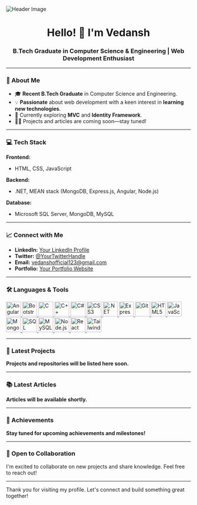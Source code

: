 ![Header Image](.jpg)


<h1 align="center">Hello! 👋 I'm Vedansh</h1>
<h3 align="center">B.Tech Graduate in Computer Science & Engineering | Web Development Enthusiast</h3>


---

### 🌟 About Me

- 🎓 **Recent B.Tech Graduate** in Computer Science and Engineering.
- 💡 **Passionate** about web development with a keen interest in **learning new technologies**.
- 🌱 Currently exploring **MVC** and **Identity Framework**.
- 👨‍💻 Projects and articles are coming soon—stay tuned!

---

### 💻 Tech Stack

**Frontend:**  
- HTML, CSS, JavaScript  

**Backend:**  
- .NET, MEAN stack (MongoDB, Express.js, Angular, Node.js)  

**Database:**  
- Microsoft SQL Server, MongoDB, MySQL  

---

### 📈 Connect with Me

- **LinkedIn:** [Your LinkedIn Profile](#)
- **Twitter:** [@YourTwitterHandle](#)
- **Email:** [vedanshofficial123@gmail.com](mailto:vedanshofficial123@gmail.com)
- **Portfolio:** [Your Portfolio Website](#)

---

### 🛠️ Languages & Tools

<p align="left">
  <a href="https://angular.io" target="_blank" rel="noreferrer">
    <img src="https://upload.wikimedia.org/wikipedia/commons/thumb/c/cf/Angular_full_color_logo.svg/1200px-Angular_full_color_logo.svg.png" alt="Angular" width="40" height="40">
  </a>
  <a href="https://getbootstrap.com" target="_blank" rel="noreferrer">
    <img src="https://upload.wikimedia.org/wikipedia/commons/thumb/4/43/Bootstrap_Logo.svg/2560px-Bootstrap_Logo.svg.png" alt="Bootstrap" width="40" height="40">
  </a>
  <a href="https://www.cprogramming.com/" target="_blank" rel="noreferrer">
    <img src="https://upload.wikimedia.org/wikipedia/commons/thumb/1/18/C_Programming_Language.svg/1200px-C_Programming_Language.svg.png" alt="C" width="40" height="40">
  </a>
  <a href="https://www.w3schools.com/cpp/" target="_blank" rel="noreferrer">
    <img src="https://upload.wikimedia.org/wikipedia/commons/thumb/1/18/C%2B%2B_logo.svg/1200px-C%2B%2B_logo.svg.png" alt="C++" width="40" height="40">
  </a>
  <a href="https://www.w3schools.com/cs/" target="_blank" rel="noreferrer">
    <img src="https://upload.wikimedia.org/wikipedia/commons/thumb/6/6a/C_Sharp_logo.svg/1200px-C_Sharp_logo.svg.png" alt="C#" width="40" height="40">
  </a>
  <a href="https://www.w3schools.com/css/" target="_blank" rel="noreferrer">
    <img src="https://upload.wikimedia.org/wikipedia/commons/thumb/6/62/CSS3_logo.svg/1200px-CSS3_logo.svg.png" alt="CSS3" width="40" height="40">
  </a>
  <a href="https://dotnet.microsoft.com/" target="_blank" rel="noreferrer">
    <img src="https://upload.wikimedia.org/wikipedia/commons/thumb/6/6a/.NET_logo.svg/1200px-.NET_logo.svg.png" alt=".NET" width="40" height="40">
  </a>
  <a href="https://expressjs.com" target="_blank" rel="noreferrer">
    <img src="https://upload.wikimedia.org/wikipedia/commons/thumb/6/64/Expressjs.png/1200px-Expressjs.png" alt="Express.js" width="40" height="40">
  </a>
  <a href="https://git-scm.com/" target="_blank" rel="noreferrer">
    <img src="https://upload.wikimedia.org/wikipedia/commons/thumb/e/e0/Git-logo.svg/1200px-Git-logo.svg.png" alt="Git" width="40" height="40">
  </a>
  <a href="https://www.w3.org/html/" target="_blank" rel="noreferrer">
    <img src="https://upload.wikimedia.org/wikipedia/commons/thumb/6/61/HTML5_logo_and_wordmark.svg/1200px-HTML5_logo_and_wordmark.svg.png" alt="HTML5" width="40" height="40">
  </a>
  <a href="https://developer.mozilla.org/en-US/docs/Web/JavaScript" target="_blank" rel="noreferrer">
    <img src="https://upload.wikimedia.org/wikipedia/commons/thumb/6/6a/JavaScript-logo.png/640px-JavaScript-logo.png" alt="JavaScript" width="40" height="40">
  </a>
  <a href="https://www.mongodb.com/" target="_blank" rel="noreferrer">
    <img src="https://upload.wikimedia.org/wikipedia/commons/thumb/4/47/MongoDB_Logo.svg/1200px-MongoDB_Logo.svg.png" alt="MongoDB" width="40" height="40">
  </a>
  <a href="https://www.microsoft.com/en-us/sql-server" target="_blank" rel="noreferrer">
    <img src="https://upload.wikimedia.org/wikipedia/commons/thumb/6/64/SQL_Server_2019_logo.png/1200px-SQL_Server_2019_logo.png" alt="SQL Server" width="40" height="40">
  </a>
  <a href="https://www.mysql.com/" target="_blank" rel="noreferrer">
    <img src="https://upload.wikimedia.org/wikipedia/commons/thumb/0/0e/MySQL_logo.svg/1200px-MySQL_logo.svg.png" alt="MySQL" width="40" height="40">
  </a>
  <a href="https://nodejs.org" target="_blank" rel="noreferrer">
    <img src="https://upload.wikimedia.org/wikipedia/commons/thumb/d/d9/Node.js_logo.svg/1200px-Node.js_logo.svg.png" alt="Node.js" width="40" height="40">
  </a>
  <a href="https://reactjs.org/" target="_blank" rel="noreferrer">
    <img src="https://upload.wikimedia.org/wikipedia/commons/thumb/a/a7/React-icon.svg/1200px-React-icon.svg.png" alt="React" width="40" height="40">
  </a>
  <a href="https://tailwindcss.com/" target="_blank" rel="noreferrer">
    <img src="https://upload.wikimedia.org/wikipedia/commons/thumb/6/60/Tailwind_CSS_Logo.svg/1200px-Tailwind_CSS_Logo.svg.png" alt="Tailwind CSS" width="40" height="40">
  </a>
</p>

---

### 🚀 Latest Projects

**Projects and repositories will be listed here soon.**

---

### 📚 Latest Articles

**Articles will be available shortly.**

---

### 🎉 Achievements

**Stay tuned for upcoming achievements and milestones!**

---

### 🤝 Open to Collaboration

I'm excited to collaborate on new projects and share knowledge. Feel free to reach out!

---

Thank you for visiting my profile. Let's connect and build something great together!

